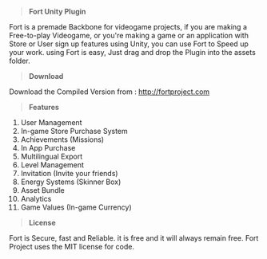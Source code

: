 

> **Fort Unity Plugin**

Fort is a premade Backbone for videogame projects, if you are making a Free-to-play Videogame, or you're making a game or an application with Store or User sign up features using Unity, you can use Fort to Speed up your work. 
using Fort is easy, Just drag and drop the Plugin into the assets folder. 

> **Download**

Download the Compiled Version from : http://fortproject.com

> **Features**

 1. User Management
 2. In-game Store Purchase System
 3. Achievements (Missions)
 4. In App Purchase
 5. Multilingual Export 
 6. Level Management
 7. Invitation (Invite your friends)
 8. Energy Systems (Skinner Box) 
 9. Asset Bundle
 10. Analytics
 11. Game Values (In-game Currency)

> **License**

Fort is Secure, fast and Reliable. it is free and it will always remain free. 
Fort Project uses the MIT license for code.
